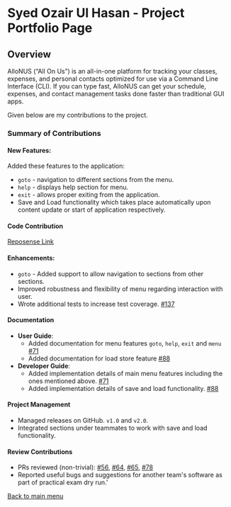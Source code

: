 # Syed Ozair Ul Hasan - Project Portfolio Page
## Overview
AlloNUS (“All On Us”) is an all-in-one platform
for tracking your classes, expenses, and personal contacts
optimized for use via a Command Line Interface (CLI).
If you can type fast, AlloNUS can get your schedule, expenses,
and contact management tasks done faster than traditional GUI apps.

Given below are my contributions to the project.

### Summary of Contributions
#### New Features:
Added these features to the application:
* `goto` - navigation to different sections from the menu.
* `help` - displays help section for menu.
* `exit` - allows proper exiting from the application.
* Save and Load functionality which takes place automatically upon content update or start of application respectively.

#### Code Contribution
[Reposense Link](https://nus-cs2113-ay2122s2.github.io/tp-dashboard/?search=&sort=groupTitle&sortWithin=title&timeframe=commit&mergegroup=&groupSelect=groupByRepos&breakdown=true&checkedFileTypes=docs~functional-code~test-code~other&since=2022-02-18&tabOpen=true&tabType=authorship&tabAuthor=OzairHasan&tabRepo=AY2122S2-CS2113-F10-4%2Ftp%5Bmaster%5D&authorshipIsMergeGroup=false&authorshipFileTypes=docs~functional-code~test-code&authorshipIsBinaryFileTypeChecked=false)

#### Enhancements:
* `goto` - Added support to allow navigation to sections from other sections.
* Improved robustness and flexibility of menu regarding interaction with user. 
* Wrote additional tests to increase test coverage. [#137](https://github.com/AY2122S2-CS2113-F10-4/tp/pull/137)

#### Documentation
* **User Guide**:
  * Added documentation for menu features `goto`, `help`, `exit` and `menu` [#71](https://github.com/AY2122S2-CS2113-F10-4/tp/pull/71)
  * Added documentation for load store feature [#88](https://github.com/AY2122S2-CS2113-F10-4/tp/pull/88)
* **Developer Guide**:
  * Added implementation details of main menu features including the ones mentioned above. [#71](https://github.com/AY2122S2-CS2113-F10-4/tp/pull/71)
  * Added implementation details of save and load functionality. [#88](https://github.com/AY2122S2-CS2113-F10-4/tp/pull/88)

#### Project Management
* Managed releases on GitHub. `v1.0` and `v2.0`.
* Integrated sections under teammates to work with save and load functionality. 

#### Review Contributions
* PRs reviewed (non-trivial): [#56](https://github.com/AY2122S2-CS2113-F10-4/tp/pull/56), [#64](https://github.com/AY2122S2-CS2113-F10-4/tp/pull/64), [#65](https://github.com/AY2122S2-CS2113-F10-4/tp/pull/65), [#78](https://github.com/AY2122S2-CS2113-F10-4/tp/pull/78)
* Reported useful bugs and suggestions for another team's software as part of practical exam dry run.'

[Back to main menu](https://ay2122s2-cs2113-f10-4.github.io/tp/)
